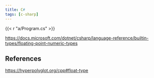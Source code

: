 ```yaml
---
title: C#
tags: [c-sharp]
---
```


{{< r "a/Program.cs" >}}

<https://docs.microsoft.com/dotnet/csharp/language-reference/builtin-types/floating-point-numeric-types>

## References

<https://hyperpolyglot.org/cpp#float-type>
